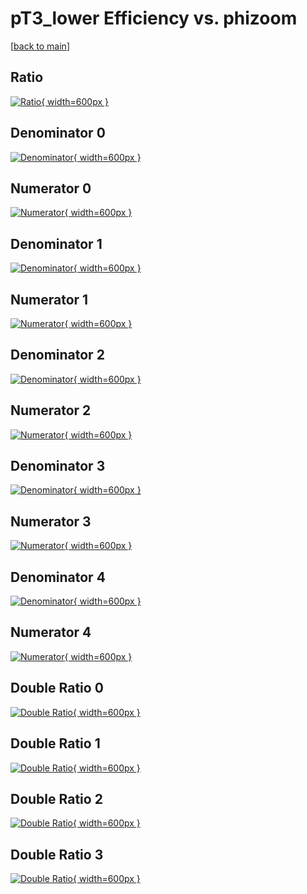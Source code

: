 # pT3_lower Efficiency vs. phizoom

[[back to main](./)]



## Ratio

[![Ratio](../mtv/var/pT3_lower_xtr_13_-1_eff_phizoom.png){ width=600px }](../mtv/var/pT3_lower_xtr_13_-1_eff_phizoom.pdf)

## Denominator 0

[![Denominator](../mtv/den/pT3_lower_xtr_13_-1_eff_phizoom_den0.png){ width=600px }](../mtv/den/pT3_lower_xtr_13_-1_eff_phizoom_den0.pdf)

## Numerator 0

[![Numerator](../mtv/num/pT3_lower_xtr_13_-1_eff_phizoom_num0.png){ width=600px }](../mtv/num/pT3_lower_xtr_13_-1_eff_phizoom_num0.pdf)

## Denominator 1

[![Denominator](../mtv/den/pT3_lower_xtr_13_-1_eff_phizoom_den1.png){ width=600px }](../mtv/den/pT3_lower_xtr_13_-1_eff_phizoom_den1.pdf)

## Numerator 1

[![Numerator](../mtv/num/pT3_lower_xtr_13_-1_eff_phizoom_num1.png){ width=600px }](../mtv/num/pT3_lower_xtr_13_-1_eff_phizoom_num1.pdf)

## Denominator 2

[![Denominator](../mtv/den/pT3_lower_xtr_13_-1_eff_phizoom_den2.png){ width=600px }](../mtv/den/pT3_lower_xtr_13_-1_eff_phizoom_den2.pdf)

## Numerator 2

[![Numerator](../mtv/num/pT3_lower_xtr_13_-1_eff_phizoom_num2.png){ width=600px }](../mtv/num/pT3_lower_xtr_13_-1_eff_phizoom_num2.pdf)

## Denominator 3

[![Denominator](../mtv/den/pT3_lower_xtr_13_-1_eff_phizoom_den3.png){ width=600px }](../mtv/den/pT3_lower_xtr_13_-1_eff_phizoom_den3.pdf)

## Numerator 3

[![Numerator](../mtv/num/pT3_lower_xtr_13_-1_eff_phizoom_num3.png){ width=600px }](../mtv/num/pT3_lower_xtr_13_-1_eff_phizoom_num3.pdf)

## Denominator 4

[![Denominator](../mtv/den/pT3_lower_xtr_13_-1_eff_phizoom_den4.png){ width=600px }](../mtv/den/pT3_lower_xtr_13_-1_eff_phizoom_den4.pdf)

## Numerator 4

[![Numerator](../mtv/num/pT3_lower_xtr_13_-1_eff_phizoom_num4.png){ width=600px }](../mtv/num/pT3_lower_xtr_13_-1_eff_phizoom_num4.pdf)

## Double Ratio 0

[![Double Ratio](../mtv/ratio/pT3_lower_xtr_13_-1_eff_phizoom_ratio0.png){ width=600px }](../mtv/ratio/pT3_lower_xtr_13_-1_eff_phizoom_ratio0.pdf)

## Double Ratio 1

[![Double Ratio](../mtv/ratio/pT3_lower_xtr_13_-1_eff_phizoom_ratio1.png){ width=600px }](../mtv/ratio/pT3_lower_xtr_13_-1_eff_phizoom_ratio1.pdf)

## Double Ratio 2

[![Double Ratio](../mtv/ratio/pT3_lower_xtr_13_-1_eff_phizoom_ratio2.png){ width=600px }](../mtv/ratio/pT3_lower_xtr_13_-1_eff_phizoom_ratio2.pdf)

## Double Ratio 3

[![Double Ratio](../mtv/ratio/pT3_lower_xtr_13_-1_eff_phizoom_ratio3.png){ width=600px }](../mtv/ratio/pT3_lower_xtr_13_-1_eff_phizoom_ratio3.pdf)

